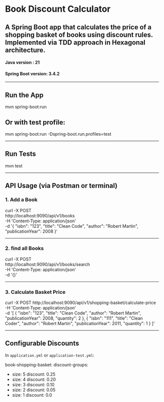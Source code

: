# Book Discount Calculator

## A Spring Boot app that calculates the price of a shopping basket of books using discount rules. Implemented via TDD approach in Hexagonal  architecture.

#### Java version : 21
#### Spring Boot version: 3.4.2
---

## Run the App

mvn spring-boot:run


## Or with test profile:

mvn spring-boot:run -Dspring-boot.run.profiles=test


---

## Run Tests

mvn test


---

## API Usage (via Postman or terminal)

### 1. Add a Book

curl -X POST \
http://localhost:9090/api/v1/books \
-H 'Content-Type: application/json' \
-d '{
"isbn": "123",
"title": "Clean Code",
"author": "Robert Martin",
"publicationYear": 2008
}'

---

### 2. find all Books

curl -X POST \
http://localhost:9090/api/v1/books/search \
-H 'Content-Type: application/json' \
-d '{}'

---

### 3. Calculate Basket Price

curl -X POST http://localhost:9090/api/v1/shopping-basket/calculate-price \
-H 'Content-Type: application/json' \
-d '[
{
"isbn": "123",
"title": "Clean Code",
"author": "Robert Martin",
"publicationYear": 2008,
"quantity": 2
},
{
"isbn": "111",
"title": "Clean Coder",
"author": "Robert Martin",
"publicationYear": 2011,
"quantity": 1
}
]'

---

## Configurable Discounts

In `application.yml` or `application-test.yml`:

book-shopping-basket:
discount-groups:
- size: 5
  discount: 0.25
- size: 4
  discount: 0.20
- size: 3
  discount: 0.10
- size: 2
  discount: 0.05
- size: 1
  discount: 0.0

